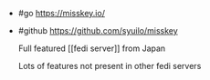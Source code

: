 - #go https://misskey.io/
- #github https://github.com/syuilo/misskey
  
  Full featured [[fedi server]] from Japan
  
  Lots of features not present in other fedi servers